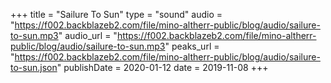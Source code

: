 +++
title = "Sailure To Sun"
type = "sound"
audio = "https://f002.backblazeb2.com/file/mino-altherr-public/blog/audio/sailure-to-sun.mp3"
audio_url = "https://f002.backblazeb2.com/file/mino-altherr-public/blog/audio/sailure-to-sun.mp3"
peaks_url = "https://f002.backblazeb2.com/file/mino-altherr-public/blog/audio/sailure-to-sun.json"
publishDate = 2020-01-12
date = 2019-11-08
+++
